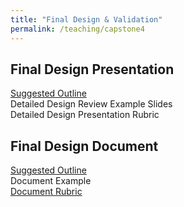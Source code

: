 ```yaml
---
title: "Final Design & Validation"
permalink: /teaching/capstone4
---
```


## Final Design Presentation
[Suggested Outline](/teaching/FDPOutline)  
Detailed Design Review Example Slides  
Detailed Design Presentation Rubric

## Final Design Document
[Suggested Outline](/teaching/FDDOutline)  
Document Example  
[Document Rubric](/files/CET49xRubricWrittenFDD.pdf)  
